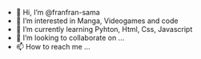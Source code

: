 - 👋 Hi, I’m @franfran-sama
- 👀 I’m interested in Manga, Videogames and code
- 🌱 I’m currently learning Pyhton, Html, Css, Javascript
- 💞️ I’m looking to collaborate on ...
- 📫 How to reach me ...

<!---
franfran-sama/franfran-sama is a ✨ special ✨ repository because its `README.md` (this file) appears on your GitHub profile.
You can click the Preview link to take a look at your changes.
--->
